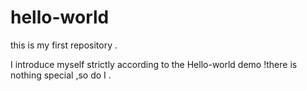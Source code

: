 hello-world
===========

this is my first repository .

I introduce myself strictly according to the Hello-world demo !there is nothing special ,so do I .
